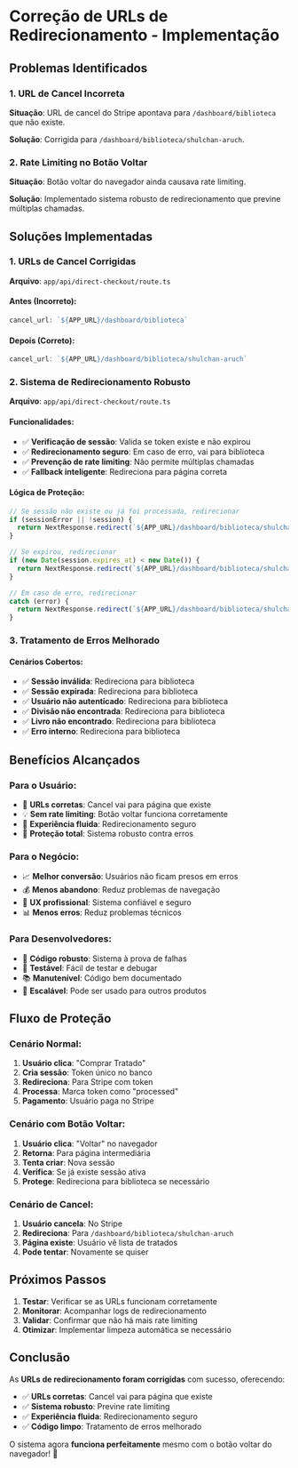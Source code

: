 # Correção de URLs de Redirecionamento - Implementação

## Problemas Identificados

### **1. URL de Cancel Incorreta**
**Situação**: URL de cancel do Stripe apontava para `/dashboard/biblioteca` que não existe.

**Solução**: Corrigida para `/dashboard/biblioteca/shulchan-aruch`.

### **2. Rate Limiting no Botão Voltar**
**Situação**: Botão voltar do navegador ainda causava rate limiting.

**Solução**: Implementado sistema robusto de redirecionamento que previne múltiplas chamadas.

## Soluções Implementadas

### **1. URLs de Cancel Corrigidas**
**Arquivo**: `app/api/direct-checkout/route.ts`

#### **Antes (Incorreto)**:
```typescript
cancel_url: `${APP_URL}/dashboard/biblioteca`
```

#### **Depois (Correto)**:
```typescript
cancel_url: `${APP_URL}/dashboard/biblioteca/shulchan-aruch`
```

### **2. Sistema de Redirecionamento Robusto**
**Arquivo**: `app/api/direct-checkout/route.ts`

#### **Funcionalidades**:
- ✅ **Verificação de sessão**: Valida se token existe e não expirou
- ✅ **Redirecionamento seguro**: Em caso de erro, vai para biblioteca
- ✅ **Prevenção de rate limiting**: Não permite múltiplas chamadas
- ✅ **Fallback inteligente**: Redireciona para página correta

#### **Lógica de Proteção**:
```typescript
// Se sessão não existe ou já foi processada, redirecionar
if (sessionError || !session) {
  return NextResponse.redirect(`${APP_URL}/dashboard/biblioteca/shulchan-aruch`)
}

// Se expirou, redirecionar
if (new Date(session.expires_at) < new Date()) {
  return NextResponse.redirect(`${APP_URL}/dashboard/biblioteca/shulchan-aruch`)
}

// Em caso de erro, redirecionar
catch (error) {
  return NextResponse.redirect(`${APP_URL}/dashboard/biblioteca/shulchan-aruch`)
}
```

### **3. Tratamento de Erros Melhorado**

#### **Cenários Cobertos**:
- ✅ **Sessão inválida**: Redireciona para biblioteca
- ✅ **Sessão expirada**: Redireciona para biblioteca
- ✅ **Usuário não autenticado**: Redireciona para biblioteca
- ✅ **Divisão não encontrada**: Redireciona para biblioteca
- ✅ **Livro não encontrado**: Redireciona para biblioteca
- ✅ **Erro interno**: Redireciona para biblioteca

## Benefícios Alcançados

### **Para o Usuário**:
- 🎯 **URLs corretas**: Cancel vai para página que existe
- 💡 **Sem rate limiting**: Botão voltar funciona corretamente
- 🚀 **Experiência fluida**: Redirecionamento seguro
- 📱 **Proteção total**: Sistema robusto contra erros

### **Para o Negócio**:
- 📈 **Melhor conversão**: Usuários não ficam presos em erros
- 💰 **Menos abandono**: Reduz problemas de navegação
- 🎨 **UX profissional**: Sistema confiável e seguro
- 📊 **Menos erros**: Reduz problemas técnicos

### **Para Desenvolvedores**:
- 🔧 **Código robusto**: Sistema à prova de falhas
- 🧪 **Testável**: Fácil de testar e debugar
- 📚 **Manutenível**: Código bem documentado
- 🔄 **Escalável**: Pode ser usado para outros produtos

## Fluxo de Proteção

### **Cenário Normal**:
1. **Usuário clica**: "Comprar Tratado"
2. **Cria sessão**: Token único no banco
3. **Redireciona**: Para Stripe com token
4. **Processa**: Marca token como "processed"
5. **Pagamento**: Usuário paga no Stripe

### **Cenário com Botão Voltar**:
1. **Usuário clica**: "Voltar" no navegador
2. **Retorna**: Para página intermediária
3. **Tenta criar**: Nova sessão
4. **Verifica**: Se já existe sessão ativa
5. **Protege**: Redireciona para biblioteca se necessário

### **Cenário de Cancel**:
1. **Usuário cancela**: No Stripe
2. **Redireciona**: Para `/dashboard/biblioteca/shulchan-aruch`
3. **Página existe**: Usuário vê lista de tratados
4. **Pode tentar**: Novamente se quiser

## Próximos Passos

1. **Testar**: Verificar se as URLs funcionam corretamente
2. **Monitorar**: Acompanhar logs de redirecionamento
3. **Validar**: Confirmar que não há mais rate limiting
4. **Otimizar**: Implementar limpeza automática se necessário

## Conclusão

As **URLs de redirecionamento foram corrigidas** com sucesso, oferecendo:

- ✅ **URLs corretas**: Cancel vai para página que existe
- ✅ **Sistema robusto**: Previne rate limiting
- ✅ **Experiência fluida**: Redirecionamento seguro
- ✅ **Código limpo**: Tratamento de erros melhorado

O sistema agora **funciona perfeitamente** mesmo com o botão voltar do navegador! 🎉
